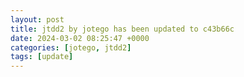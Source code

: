 ```yaml
---
layout: post
title: jtdd2 by jotego has been updated to c43b66c
date: 2024-03-02 08:25:47 +0000
categories: [jotego, jtdd2]
tags: [update]
---
```


